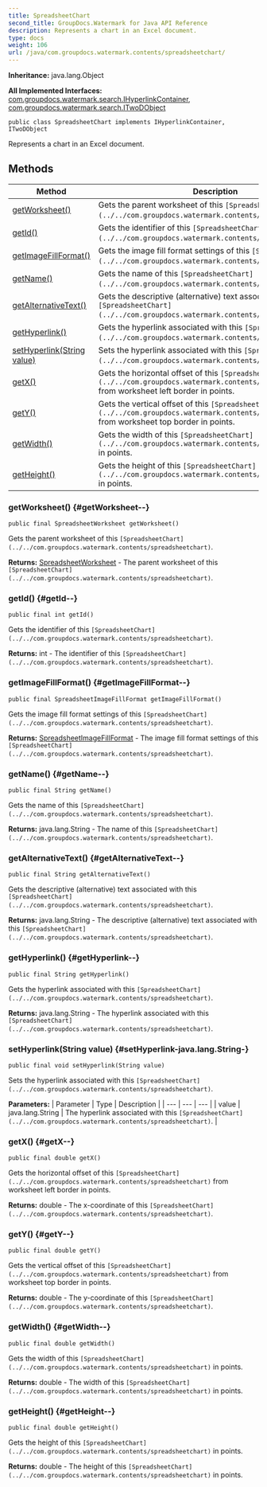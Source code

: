 ```yaml
---
title: SpreadsheetChart
second_title: GroupDocs.Watermark for Java API Reference
description: Represents a chart in an Excel document.
type: docs
weight: 106
url: /java/com.groupdocs.watermark.contents/spreadsheetchart/
---
```

**Inheritance:**
java.lang.Object

**All Implemented Interfaces:**
[com.groupdocs.watermark.search.IHyperlinkContainer](../../com.groupdocs.watermark.search/ihyperlinkcontainer), [com.groupdocs.watermark.search.ITwoDObject](../../com.groupdocs.watermark.search/itwodobject)
```
public class SpreadsheetChart implements IHyperlinkContainer, ITwoDObject
```

Represents a chart in an Excel document.
## Methods

| Method | Description |
| --- | --- |
| [getWorksheet()](#getWorksheet--) | Gets the parent worksheet of this `[SpreadsheetChart](../../com.groupdocs.watermark.contents/spreadsheetchart)`. |
| [getId()](#getId--) | Gets the identifier of this `[SpreadsheetChart](../../com.groupdocs.watermark.contents/spreadsheetchart)`. |
| [getImageFillFormat()](#getImageFillFormat--) | Gets the image fill format settings of this `[SpreadsheetChart](../../com.groupdocs.watermark.contents/spreadsheetchart)`. |
| [getName()](#getName--) | Gets the name of this `[SpreadsheetChart](../../com.groupdocs.watermark.contents/spreadsheetchart)`. |
| [getAlternativeText()](#getAlternativeText--) | Gets the descriptive (alternative) text associated with this `[SpreadsheetChart](../../com.groupdocs.watermark.contents/spreadsheetchart)`. |
| [getHyperlink()](#getHyperlink--) | Gets the hyperlink associated with this `[SpreadsheetChart](../../com.groupdocs.watermark.contents/spreadsheetchart)`. |
| [setHyperlink(String value)](#setHyperlink-java.lang.String-) | Sets the hyperlink associated with this `[SpreadsheetChart](../../com.groupdocs.watermark.contents/spreadsheetchart)`. |
| [getX()](#getX--) | Gets the horizontal offset of this `[SpreadsheetChart](../../com.groupdocs.watermark.contents/spreadsheetchart)` from worksheet left border in points. |
| [getY()](#getY--) | Gets the vertical offset of this `[SpreadsheetChart](../../com.groupdocs.watermark.contents/spreadsheetchart)` from worksheet top border in points. |
| [getWidth()](#getWidth--) | Gets the width of this `[SpreadsheetChart](../../com.groupdocs.watermark.contents/spreadsheetchart)` in points. |
| [getHeight()](#getHeight--) | Gets the height of this `[SpreadsheetChart](../../com.groupdocs.watermark.contents/spreadsheetchart)` in points. |
### getWorksheet() {#getWorksheet--}
```
public final SpreadsheetWorksheet getWorksheet()
```


Gets the parent worksheet of this `[SpreadsheetChart](../../com.groupdocs.watermark.contents/spreadsheetchart)`.

**Returns:**
[SpreadsheetWorksheet](../../com.groupdocs.watermark.contents/spreadsheetworksheet) - The parent worksheet of this `[SpreadsheetChart](../../com.groupdocs.watermark.contents/spreadsheetchart)`.
### getId() {#getId--}
```
public final int getId()
```


Gets the identifier of this `[SpreadsheetChart](../../com.groupdocs.watermark.contents/spreadsheetchart)`.

**Returns:**
int - The identifier of this `[SpreadsheetChart](../../com.groupdocs.watermark.contents/spreadsheetchart)`.
### getImageFillFormat() {#getImageFillFormat--}
```
public final SpreadsheetImageFillFormat getImageFillFormat()
```


Gets the image fill format settings of this `[SpreadsheetChart](../../com.groupdocs.watermark.contents/spreadsheetchart)`.

**Returns:**
[SpreadsheetImageFillFormat](../../com.groupdocs.watermark.contents/spreadsheetimagefillformat) - The image fill format settings of this `[SpreadsheetChart](../../com.groupdocs.watermark.contents/spreadsheetchart)`.
### getName() {#getName--}
```
public final String getName()
```


Gets the name of this `[SpreadsheetChart](../../com.groupdocs.watermark.contents/spreadsheetchart)`.

**Returns:**
java.lang.String - The name of this `[SpreadsheetChart](../../com.groupdocs.watermark.contents/spreadsheetchart)`.
### getAlternativeText() {#getAlternativeText--}
```
public final String getAlternativeText()
```


Gets the descriptive (alternative) text associated with this `[SpreadsheetChart](../../com.groupdocs.watermark.contents/spreadsheetchart)`.

**Returns:**
java.lang.String - The descriptive (alternative) text associated with this `[SpreadsheetChart](../../com.groupdocs.watermark.contents/spreadsheetchart)`.
### getHyperlink() {#getHyperlink--}
```
public final String getHyperlink()
```


Gets the hyperlink associated with this `[SpreadsheetChart](../../com.groupdocs.watermark.contents/spreadsheetchart)`.

**Returns:**
java.lang.String - The hyperlink associated with this `[SpreadsheetChart](../../com.groupdocs.watermark.contents/spreadsheetchart)`.
### setHyperlink(String value) {#setHyperlink-java.lang.String-}
```
public final void setHyperlink(String value)
```


Sets the hyperlink associated with this `[SpreadsheetChart](../../com.groupdocs.watermark.contents/spreadsheetchart)`.

**Parameters:**
| Parameter | Type | Description |
| --- | --- | --- |
| value | java.lang.String | The hyperlink associated with this `[SpreadsheetChart](../../com.groupdocs.watermark.contents/spreadsheetchart)`. |

### getX() {#getX--}
```
public final double getX()
```


Gets the horizontal offset of this `[SpreadsheetChart](../../com.groupdocs.watermark.contents/spreadsheetchart)` from worksheet left border in points.

**Returns:**
double - The x-coordinate of this `[SpreadsheetChart](../../com.groupdocs.watermark.contents/spreadsheetchart)`.
### getY() {#getY--}
```
public final double getY()
```


Gets the vertical offset of this `[SpreadsheetChart](../../com.groupdocs.watermark.contents/spreadsheetchart)` from worksheet top border in points.

**Returns:**
double - The y-coordinate of this `[SpreadsheetChart](../../com.groupdocs.watermark.contents/spreadsheetchart)`.
### getWidth() {#getWidth--}
```
public final double getWidth()
```


Gets the width of this `[SpreadsheetChart](../../com.groupdocs.watermark.contents/spreadsheetchart)` in points.

**Returns:**
double - The width of this `[SpreadsheetChart](../../com.groupdocs.watermark.contents/spreadsheetchart)` in points.
### getHeight() {#getHeight--}
```
public final double getHeight()
```


Gets the height of this `[SpreadsheetChart](../../com.groupdocs.watermark.contents/spreadsheetchart)` in points.

**Returns:**
double - The height of this `[SpreadsheetChart](../../com.groupdocs.watermark.contents/spreadsheetchart)` in points.
